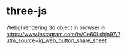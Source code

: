 # three-js

Webgl rendering 3d object in browser 🔥 <br>
https://www.instagram.com/tv/Ce60Lshjn97/?utm_source=ig_web_button_share_sheet
